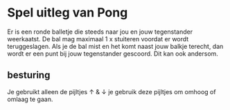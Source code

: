 # Spel uitleg van Pong

Er is een ronde balletje die steeds naar jou en jouw tegenstander weerkaatst.
De bal mag maximaal 1 x stuiteren voordat er wordt teruggeslagen. 
Als je de bal mist en het komt naast jouw balkje terecht, dan wordt er
een punt bij jouw tegenstander gescoord. Dit kan ook andersom.

## besturing

Je gebruikt alleen de pijltjes ↑ & ↓ 
je gebruik deze pijltjes om omhoog of omlaag te gaan.
